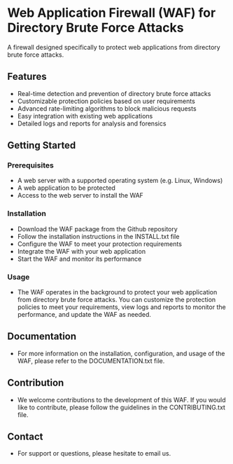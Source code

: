 # Web Application Firewall (WAF) for Directory Brute Force Attacks
A firewall designed specifically to protect web applications from directory brute force attacks.

## Features
- Real-time detection and prevention of directory brute force attacks
- Customizable protection policies based on user requirements
- Advanced rate-limiting algorithms to block malicious requests
- Easy integration with existing web applications
- Detailed logs and reports for analysis and forensics

## Getting Started
### Prerequisites
- A web server with a supported operating system (e.g. Linux, Windows)
- A web application to be protected
- Access to the web server to install the WAF

### Installation
- Download the WAF package from the Github repository
- Follow the installation instructions in the INSTALL.txt file
- Configure the WAF to meet your protection requirements
- Integrate the WAF with your web application
- Start the WAF and monitor its performance

### Usage
- The WAF operates in the background to protect your web application from directory brute force attacks. You can customize the protection policies to meet your requirements, view logs and reports to monitor the performance, and update the WAF as needed.

## Documentation
- For more information on the installation, configuration, and usage of the WAF, please refer to the DOCUMENTATION.txt file.

## Contribution
- We welcome contributions to the development of this WAF. If you would like to contribute, please follow the guidelines in the CONTRIBUTING.txt file.

## Contact
- For support or questions, please hesitate to email us.
